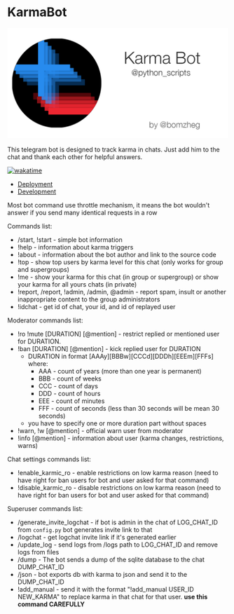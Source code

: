 # KarmaBot

![Лого проекта](./docs/pictures/gitgub_titlepic.png)

This telegram bot is designed to track karma in chats.
Just add him to the chat and thank each other for helpful answers.

[![wakatime](https://wakatime.com/badge/user/929ee39b-4eb0-4076-ab5e-5ade3c56e464/project/42faabfe-94b1-41c8-ad2f-6bb491731777.svg)](https://wakatime.com/badge/user/929ee39b-4eb0-4076-ab5e-5ade3c56e464/project/42faabfe-94b1-41c8-ad2f-6bb491731777)

- [Deployment](./docs/deploy_manual.md)
- [Development](./docs/development.md)

Most bot command use throttle mechanism, it means the bot wouldn't answer if you send many identical requests in a row

Commands list:
* /start, !start - simple bot information
* !help - information about karma triggers
* !about - information about the bot author and link to the source code
* !top - show top users by karma level for this chat (only works for group and supergroups)
* !me - show your karma for this chat (in group or supergroup) or show your karma for all yours chats (in private)
* !report, /report, !admin, /admin, @admin - report spam, insult or another inappropriate content
to the group administrators
* !idchat - get id of chat, your id, and id of replayed user

Moderator commands list:
* !ro !mute [DURATION] [@mention] - restrict replied or mentioned user for DURATION.
* !ban [DURATION] [@mention] - kick replied user for DURATION
  * DURATION in format [AAAy][BBBw][CCCd][DDDh][EEEm][FFFs] where:
    * AAA - count of years (more than one year is permanent)
    * BBB - count of weeks
    * CCC - count of days
    * DDD - count of hours
    * EEE - count of minutes
    * FFF - count of seconds (less than 30 seconds will be mean 30 seconds)
  * you have to specify one or more duration part without spaces
* !warn, !w [@mention] - official warn user from moderator
* !info [@mention] - information about user (karma changes, restrictions, warns)


Chat settings commands list:
* !enable_karmic_ro - enable restrictions on low karma reason
  (need to have right for ban users for bot and user asked for that command)
* !disable_karmic_ro - disable restrictions on low karma reason
  (need to have right for ban users for bot and user asked for that command)

Superuser commands list:
* /generate_invite_logchat - if bot is admin in the chat of LOG_CHAT_ID from `config.py` bot generates invite link to that
* /logchat - get logchat invite link if it's generated earlier
* /update_log - send logs from /logs path to LOG_CHAT_ID and remove logs from files
* /dump - The bot sends a dump of the sqlite database to the chat DUMP_CHAT_ID
* /json - bot exports db with karma to json and send it to the DUMP_CHAT_ID
* !add_manual - send it with the format  "!add_manual USER_ID NEW_KARMA" to replace karma in that chat for that user.
**use this command CAREFULLY**

